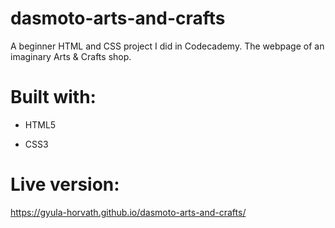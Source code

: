 # dasmoto-arts-and-crafts
A beginner HTML and CSS project I did in Codecademy. The webpage of an imaginary Arts & Crafts shop.

# Built with:

- HTML5

- CSS3

# Live version:
https://gyula-horvath.github.io/dasmoto-arts-and-crafts/
